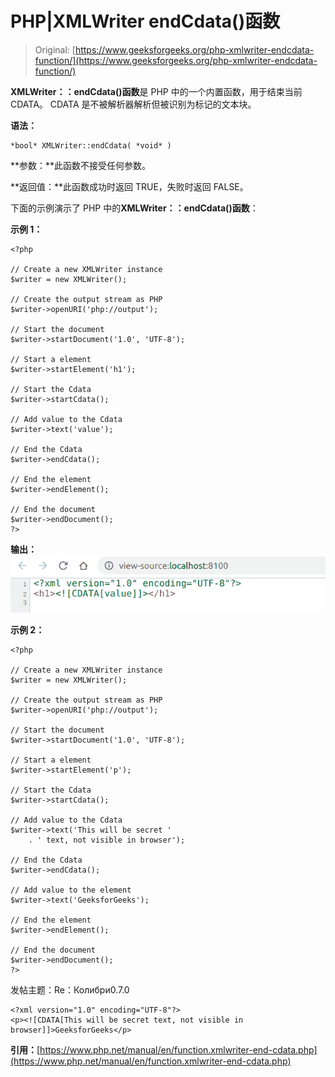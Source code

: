 # PHP|XMLWriter endCdata()函数

> Original: [https://www.geeksforgeeks.org/php-xmlwriter-endcdata-function/](https://www.geeksforgeeks.org/php-xmlwriter-endcdata-function/)

**XMLWriter：：endCdata()函数**是 PHP 中的一个内置函数，用于结束当前 CDATA。 CDATA 是不被解析器解析但被识别为标记的文本块。

**语法：**

```
*bool* XMLWriter::endCdata( *void* )
```

**参数：**此函数不接受任何参数。

**返回值：**此函数成功时返回 TRUE，失败时返回 FALSE。

下面的示例演示了 PHP 中的**XMLWriter：：endCdata()函数**：

**示例 1：**

```
<?php

// Create a new XMLWriter instance
$writer = new XMLWriter();

// Create the output stream as PHP
$writer->openURI('php://output');

// Start the document
$writer->startDocument('1.0', 'UTF-8');

// Start a element
$writer->startElement('h1');

// Start the Cdata
$writer->startCdata();

// Add value to the Cdata
$writer->text('value');

// End the Cdata
$writer->endCdata();

// End the element
$writer->endElement();

// End the document
$writer->endDocument();
?>
```

**输出：**
![](img/98ab2b266aea92c1bb9312118d83acc4.png)

**示例 2：**

```
<?php

// Create a new XMLWriter instance
$writer = new XMLWriter();

// Create the output stream as PHP
$writer->openURI('php://output');

// Start the document
$writer->startDocument('1.0', 'UTF-8');

// Start a element
$writer->startElement('p');

// Start the Cdata
$writer->startCdata();

// Add value to the Cdata
$writer->text('This will be secret '
    . ' text, not visible in browser');

// End the Cdata
$writer->endCdata();

// Add value to the element
$writer->text('GeeksforGeeks');

// End the element
$writer->endElement();

// End the document
$writer->endDocument();
?>
```

发帖主题：Re：Колибри0.7.0

```
<?xml version="1.0" encoding="UTF-8"?>
<p><![CDATA[This will be secret text, not visible in browser]]>GeeksforGeeks</p>
```

**引用：**[https://www.php.net/manual/en/function.xmlwriter-end-cdata.php](https://www.php.net/manual/en/function.xmlwriter-end-cdata.php)